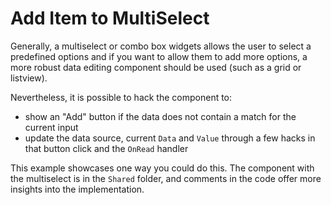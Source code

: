 # Add Item to MultiSelect

Generally, a multiselect or combo box widgets allows the user to select a predefined options and if you want to allow them to add more options, a more robust data editing component should be used (such as a grid or listview).

Nevertheless, it is possible to hack the component to:

* show an "Add" button if the data does not contain a match for the current input
* update the data source, current `Data` and `Value` through a few hacks in that button click and the `OnRead` handler

This example showcases one way you could do this. The component with the multiselect is in the `Shared` folder, and comments in the code offer more insights into the implementation.



